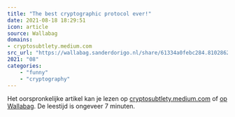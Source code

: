 ```yaml
---
title: "The best cryptographic protocol ever!"
date: 2021-08-18 18:29:51
icon: article
source: Wallabag
domains:
- cryptosubtlety.medium.com
src_url: "https://wallabag.sanderdorigo.nl/share/61334a0febc284.81028622"
2021: "08"
categories:
    - "funny"
    - "cryptography"
---
```

Het oorspronkelijke artikel kan je lezen op [cryptosubtlety.medium.com](https://cryptosubtlety.medium.com/the-best-cryptographic-protocol-ever-31ee5108aaa2) of [op Wallabag](https://wallabag.sanderdorigo.nl/share/61334a0febc284.81028622). De leestijd is ongeveer 7 minuten.
